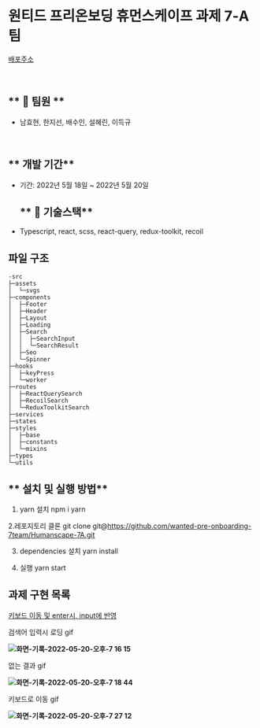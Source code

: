 # 원티드 프리온보딩 휴먼스케이프 과제 7-A팀

[배포주소](https://humanscape-7a.netlify.app/)

<br />

## ** 👬 팀원 **

- 남효현, 한지선, 배수인, 설혜린, 이득규

    <br />

## ** 개발 기간**

- 기간: 2022년 5월 18일 ~ 2022년 5월 20일

  ## ** 🔧 기술스택**

- Typescript, react, scss, react-query, redux-toolkit, recoil <br />

## 파일 구조

```
-src
├─assets
│  └─svgs
├─components
│  ├─Footer
│  ├─Header
│  ├─Layout
│  ├─Loading
│  ├─Search
│  │  ├─SearchInput
│  │  └─SearchResult
│  ├─Seo
│  └─Spinner
├─hooks
│  ├─keyPress
│  └─worker
├─routes
│  ├─ReactQuerySearch
│  ├─RecoilSearch
│  └─ReduxToolkitSearch
├─services
├─states
├─styles
│  ├─base
│  ├─constants
│  └─mixins
├─types
└─utils
```

## ** 설치 및 실행 방법**

1. yarn 설치 npm i yarn

2.레포지토리 클론 git clone git@https://github.com/wanted-pre-onboarding-7team/Humanscape-7A.git

3. dependencies 설치 yarn install

4. 실행 yarn start

## **과제 구현 목록**

[키보드 이동 및 enter시, input에 반영](https://user-images.githubusercontent.com/90893364/169532719-159cc92a-3014-44d0-9743-1854599a4965.mov)

검색어 입력시 로딩 gif

**![화면-기록-2022-05-20-오후-7 16 15](https://user-images.githubusercontent.com/90893364/169513184-2d3c753a-6cfb-4b0d-a41a-1a5428d6fa4b.gif)**

없는 결과 gif

**![화면-기록-2022-05-20-오후-7 18 44](https://user-images.githubusercontent.com/90893364/169513188-9de4d372-eb06-4413-9e98-b3db2df4fb00.gif)**

키보드로 이동 gif

**![화면-기록-2022-05-20-오후-7 27 12](https://user-images.githubusercontent.com/90893364/169513085-db4a7fb9-12a0-43fc-baed-ea677f700c19.gif)**

  <br />
